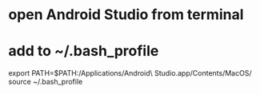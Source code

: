 # open Android Studio from terminal
# add to ~/.bash_profile
export PATH=$PATH:/Applications/Android\ Studio.app/Contents/MacOS/
source ~/.bash_profile

